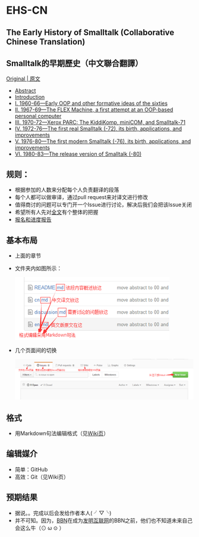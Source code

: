 # EHS-CN

## The Early History of Smalltalk (Collaborative Chinese Translation)

## Smalltalk的早期歷史（中文聯合翻譯）

[Original | 原文](https://github.com/steam-maker/EarlyHistoryOfSmalltalk)

- [Abstract](00)
- [Introduction](01)
- [I. 1960-66—Early OOP and other formative ideas of the sixties](02)
- [II. 1967-69—The FLEX Machine, a first attempt at an OOP-based personal computer](03)
- [III. 1970-72—Xerox PARC: The KiddiKomp, miniCOM, and Smalltalk-71](04)
- [IV. 1972-76—The first real Smalltalk (-72), its birth, applications, and improvements](05)
- [V. 1976-80—The first modern Smalltalk (-76), its birth, applications, and improvements](06)
- [VI. 1980-83—The release version of Smalltalk (-80)](07)

## 规则：
* 根据参加的人数来分配每个人负责翻译的段落
* 每个人都可以做审译，通过pull request来对译文进行修改
* 值得商讨的问题可以专门开一个Issue进行讨论，解决后我们会把该Issue关闭
* 希望所有人先对[全文](http://worrydream.com/EarlyHistoryOfSmalltalk)有个整体的把握
* [报名和进度报告](https://github.com/steam-maker/EHS-CN/issues/18)

## 基本布局
* 上面的章节
* 文件夹内如图所示：
  
  ![1](pictures/1.png)

* 几个页面间的切换

  ![2](pictures/2.png)
  
## 格式
* 用Markdown句法编辑格式（见[Wiki页](https://github.com/steam-maker/EHS-CN/wiki)）

## 编辑媒介
* 简单：GitHub
* 高效：Git（见Wiki页）

## 预期结果
* 据说。。完成以后会发给作者本人( ╯▽╰)
* 并不可知。因为，[BBN](https://en.wikipedia.org/wiki/BBN_Technologies)在成为[发明互联网](https://monoskop.org/images/e/ee/Hafner_Katie_Lyon_Matthew_Where_Wizards_Stay_Up_Late_The_Origins_Of_The_Internet.pdf)的BBN之前，他们也不知道未来自己会这么牛（⊙ ω ⊙ ）

